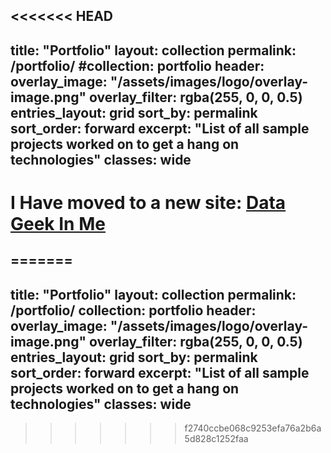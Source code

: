 <<<<<<< HEAD
---
title: "Portfolio"
layout: collection
permalink: /portfolio/
#collection: portfolio
header:
  overlay_image: "/assets/images/logo/overlay-image.png"
  overlay_filter: rgba(255, 0, 0, 0.5)
entries_layout: grid
sort_by: permalink
sort_order: forward
excerpt: "List of all sample projects worked on to get a hang on technologies"
classes: wide
---
# I Have moved to a new site: [Data Geek In Me](https://www.datageekinme.com)
=======
---
title: "Portfolio"
layout: collection
permalink: /portfolio/
collection: portfolio
header:
  overlay_image: "/assets/images/logo/overlay-image.png"
  overlay_filter: rgba(255, 0, 0, 0.5)
entries_layout: grid
sort_by: permalink
sort_order: forward
excerpt: "List of all sample projects worked on to get a hang on technologies"
classes: wide
---
>>>>>>> f2740ccbe068c9253efa76a2b6a5d828c1252faa
